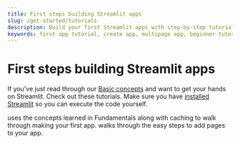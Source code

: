```yaml
---
title: First steps building Streamlit apps
slug: /get-started/tutorials
description: Build your first Streamlit apps with step-by-step tutorials for creating single-page and multi-page applications.
keywords: first app tutorial, create app, multipage app, beginner tutorial, hands-on tutorial, streamlit tutorial, getting started tutorial
---
```


# First steps building Streamlit apps

If you've just read through our [Basic concepts](/get-started/fundamentals/main-concepts) and want to get your hands on Streamlit. Check out these tutorials. Make sure you have [installed Streamlit](/get-started/installation) so you can execute the code yourself.

<InlineCalloutContainer>
    <InlineCallout
        color="orange-70"
        icon="description"
        bold="Create an app"
        href="/get-started/tutorials/create-an-app"
    >uses the concepts learned in Fundamentals along with caching to walk through making your first app.</InlineCallout>
    <InlineCallout
        color="orange-70"
        icon="auto_stories"
        bold="Create a multipage app"
        href="/get-started/tutorials/create-a-multipage-app"
    >walks through the easy steps to add pages to your app.</InlineCallout>
</InlineCalloutContainer>
